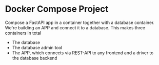# Docker Compose Project

Compose a FastAPI app in a container together with a database container. We're building an APP and connect it to a database. This makes three containers in total

- The database
- The database admin tool
- The APP, which connects via REST-API to any frontend and a driver to the database backend
